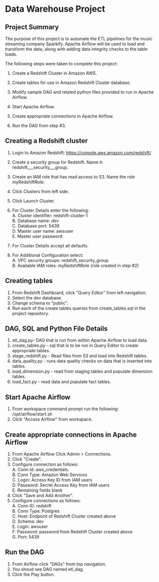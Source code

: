 # Data Warehouse Project
## Project Summary
The purpose of this project is to automate the ETL pipelines for the music streaming company Sparkify.  Apache Airflow will be used to load and transform the data, along with adding data integrity checks to the table loads.

The following steps were taken to complete this project:

1. Create a Redshift Cluster in Amazon AWS.

2. Create tables for use in Amazon Redshift Cluster database.

3. Modify sample DAG and related python files provided to run in Apache Airflow.

4. Start Apache Airflow.

5. Create appropriate connections in Apache Airflow.

6. Run the DAG from step #3.


## Creating a Redshift cluster  
1. Login to Amazon Redshift: https://console.aws.amazon.com/redshift/
2. Create a security group for Redshift. Name it: redshift___security___group.
3. Create an IAM role that has read access to S3. Name the role myRedshiftRole. 
4. Click Clusters from left side.
5. Click Launch Cluster. 
6. For Cluster Details enter the following:  
        A. Cluster identifier: redshift-cluster-1  
        B. Database name: dev    
        C. Database port: 5439  
        D. Master user name: awsuser    
        E. Master user password: <your password>

7. For Cluster Details accept all defaults.
8. For Additional Configuration select:  
	A. VPC security groups: redshift_security_group  
	B. Available IAM roles: myRedshiftRole (role created in step #2)  

## Creating tables
1. From Redshift Dashboard, click "Query Editor" from left navigation.
2. Select the dev database. 
3. Change schema to "public".
4. Run each of the create tables queries from create_tables.sql in the project repository.

## DAG, SQL and Python File Details  
1. etl_dag.py-  DAG that is run from within Apache Airflow to load data.
2. create_tables.py -  sql that is to be run in Query Editor to create appropriate tables.
3. stage_redshift.py - Read files from S3 and load into Redshift tables.
4. data_quality.py - runs data quality checks on data that is inserted into tables.  
5. load_dimension.py - read from staging tables and populate dimension tables.
6. load_fact.py - read data and populate fact tables.


## Start Apache Airflow
1. From workspace command prompt run the following: /opt/airflow/start.sh
2. Click "Access Airflow" from workspace. 

## Create appropriate connections in Apache Airflow
1. From Apache Airflow Click Admin > Connections.
2. Click "Create". 
3. Configure connection as follows:  
	A. Conn Id: aws_credentials.  
	B. Conn Type: Amazon Web Services  
	C. Login: Access Key ID from IAM users  
	D. Password: Secret Access Key from IAM users  
	E. Remaining fields blank  
4. Click "Save and Add Another".
5. Configure connections as follows:  
	A. Conn ID: redshift  
	B. Conn Type: Postgres  
	C. Host: Endpoint of Redshift Cluster created above  
	D. Schema: dev  
	E. Login: awsuser  
	F. Password: password from Redshift Cluster created above  
	G. Port: 5439  

## Run the DAG
1. From Airflow click "DAGs" from top navigation.
2. You shoud see DAG named etl_dag.
3. Click the Play button.


